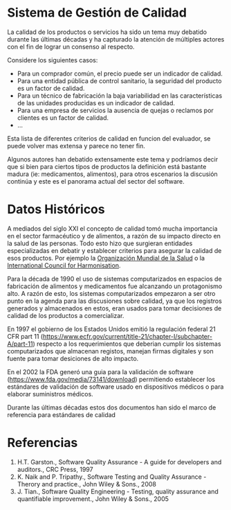 # Sistema de Gestión de Calidad

La calidad de los productos o servicios ha sido un tema muy debatido durante las últimas décadas y ha capturado la atención de múltiples actores con el fin de lograr un consenso al respecto.

Considere los siguientes casos:

- Para un comprador común, el precio puede ser un indicador de calidad.
- Para una entidad pública de control sanitario, la seguridad del producto es un factor de calidad.
- Para un técnico de fabricación la baja variabilidad en las características de las unidades producidas es un indicador de calidad. 
- Para una empresa de servicios la ausencia de quejas o reclamos por clientes es un factor de calidad.
- ...

Esta lista de diferentes criterios de calidad en funcion del evaluador, se puede volver mas extensa y parece no tener fin. 

Algunos autores han debatido extensamente este tema y podríamos decir que si bien para ciertos tipos de productos la definición está bastante madura (ie: medicamentos, alimentos), para otros escenarios la discusión continúa  y este es el panorama actual del sector del software. 

# Datos Históricos

A mediados del siglo XXI el concepto de calidad tomó mucha importancia en el sector farmacéutico y de alimentos, a razón de su impacto directo en la salud de las personas. Todo esto hizo que surgieran entidades especializadas en debatir y establecer criterios para asegurar la calidad de esos productos. Por ejemplo la [Organización Mundial de la Salud](https://www.who.int/) o la [International Council for Harmonisation](https://www.ich.org/).

Para la década de 1990 el uso de sistemas computarizados en espacios de fabricación de alimentos y medicamentos fue alcanzando un protagonismo alto. A razón de esto, los sistemas computarizados empezaron a ser otro punto en la agenda para las discusiones sobre calidad, ya que los registros generados y almacenados en estos, eran usados para tomar decisiones de calidad de los productos a comercializar. 

En 1997 el gobierno de los Estados Unidos emitió la regulación federal 21 CFR part 11 (https://www.ecfr.gov/current/title-21/chapter-I/subchapter-A/part-11) respecto a los requerimientos que deberian cumplir los sistemas computarizados que almacenan registos, manejan firmas digitales y son fuente para tomar desiciones de alto impacto. 

En el 2002 la FDA generó una guia para la validación de software (https://www.fda.gov/media/73141/download) permitiendo establecer los estándares de validación de software usado en dispositivos médicos o para elaborar suministros médicos. 

Durante las últimas décadas estos dos documentos han sido el marco de referencia para estándares de calidad   


# Referencias

1. H.T.  Garston., Software Quality Assurance - A guide for developers and auditors., CRC Press, 1997
2. K. Naik and P. Tripathy., Software Testing and Quality Assurance - Therory and practice., John Wiley & Sons., 2008
3. J. Tian., Software Quality Engineering - Testing, quality assurance and quantifiable improvement.,  John Wiley & Sons., 2005

 

[bnq]: https://www.bnq.qc.ca/en/standardization/business-management/iso-9001.html
